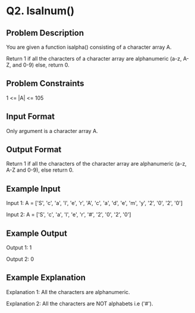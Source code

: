 # Q2. Isalnum()
## Problem Description
You are given a function isalpha() consisting of a character array A.

Return 1 if all the characters of a character array are alphanumeric (a-z, A-Z, and 0-9) else, return 0.

## Problem Constraints
1 <= |A| <= 105

## Input Format
Only argument is a character array A.

## Output Format
Return 1 if all the characters of the character array are alphanumeric (a-z, A-Z and 0-9), else return 0.

## Example Input
Input 1:
 A = ['S', 'c', 'a', 'l', 'e', 'r', 'A', 'c', 'a', 'd', 'e', 'm', 'y', '2', '0', '2', '0']

Input 2:
 A = ['S', 'c', 'a', 'l', 'e', 'r', '#', '2', '0', '2', '0']

## Example Output
Output 1:
 1

Output 2:
 0

## Example Explanation
Explanation 1:
 All the characters are alphanumeric.

Explanation 2:
 All the characters are NOT alphabets i.e ('#').
